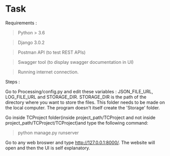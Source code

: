 # Task

Requirements : 

> Python > 3.6

> Django 3.0.2

> Postman API (to test REST APIs)

> Swagger tool (to display swagger documentation in UI)

> Running internet connection.

Steps :

Go to Processing/config.py and edit these variables : JSON_FILE_URL, LOG_FILE_URL and STORAGE_DIR. STORAGE_DIR is the path of the directory where you want to store the files. This folder needs to be made on the local computer. The program doesn't itself create the 'Storage' folder.

Go inside TCProject folder(inside project_path/TCProject and not inside project_path/TCProject/TCProject)and type the following command:

> python manage.py runserver

Go to any web broswer and type http://127.0.0.1:8000/. The website will open and then the UI is self explanatory.
